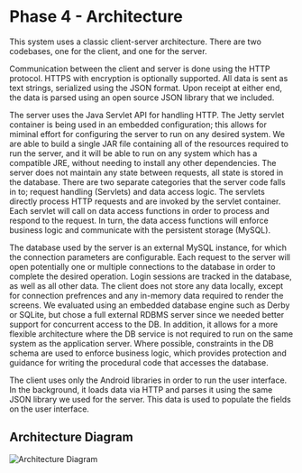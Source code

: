 # Phase 4 - Architecture

This system uses a classic client-server architecture. There are two codebases, one for the client, and one for the server.

Communication between the client and server is done using the HTTP protocol. HTTPS with encryption is optionally supported. All data is sent as text strings, serialized using the JSON format. Upon receipt at either end, the data is parsed using an open source JSON library that we included.

The server uses the Java Servlet API for handling HTTP. The Jetty servlet container is being used in an embedded configuration; this allows for miminal effort for configuring the server to run on any desired system. We are able to build a single JAR file containing all of the resources required to run the server, and it will be able to run on any system which has a compatible JRE, without needing to install any other dependencies. The server does not maintain any state between requests, all state is stored in the database. There are two separate categories that the server code falls in to; request handling (Servlets) and data access logic. The servlets directly process HTTP requests and are invoked by the servlet container. Each servlet will call on data access functions in order to process and respond to the request. In turn, the data access functions will enforce business logic and communicate with the persistent storage (MySQL).

The database used by the server is an external MySQL instance, for which the connection parameters are configurable. Each request to the server will open potentially one or multiple connections to the database in order to complete the desired operation. Login sessions are tracked in the database, as well as all other data. The client does not store any data locally, except for connection prefrences and any in-memory data required to render the screens. We evaluated using an embedded database engine such as Derby or SQLite, but chose a full external RDBMS server since we needed better support for concurrent access to the DB. In addition, it allows for a more flexible architecture where the DB service is not required to run on the same system as the application server. Where possible, constraints in the DB schema are used to enforce business logic, which provides protection and guidance for writing the procedural code that accesses the database.

The client uses only the Android libraries in order to run the user interface. In the background, it loads data via HTTP and parses it using the same JSON library we used for the server. This data is used to populate the fields on the user interface.

## Architecture Diagram

![Architecture Diagram](https://github.com/csc301-fall2014/Proj-Evening-Team6-repo/blob/master/Phase4/architecture_diagram.png)
